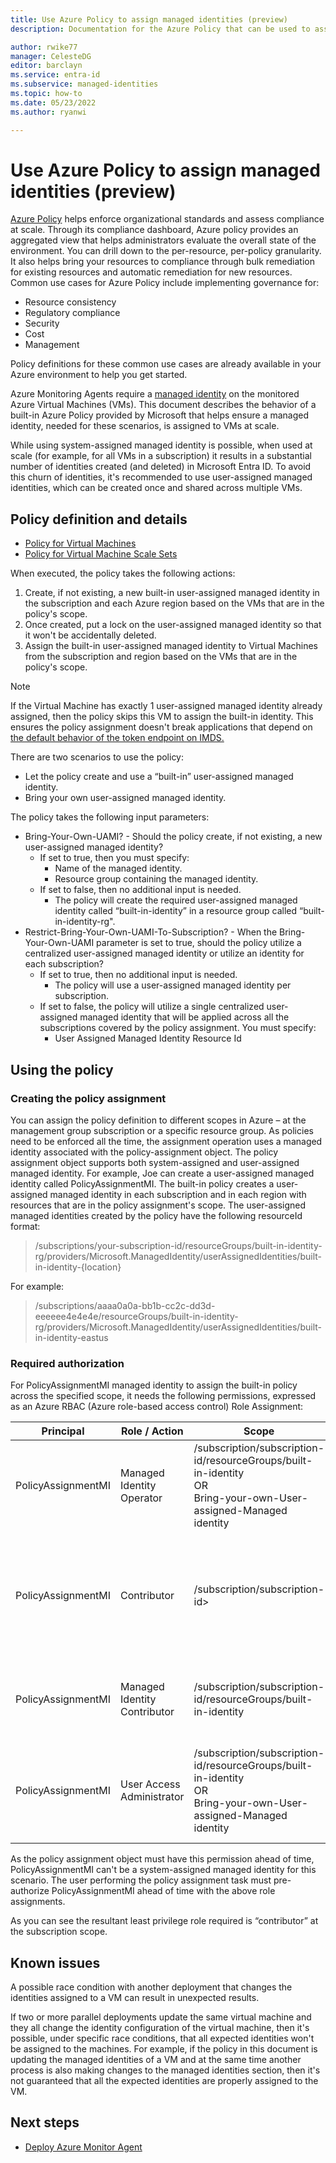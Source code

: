 ```yaml
---
title: Use Azure Policy to assign managed identities (preview)
description: Documentation for the Azure Policy that can be used to assign managed identities to Azure resources.

author: rwike77
manager: CelesteDG
editor: barclayn
ms.service: entra-id
ms.subservice: managed-identities
ms.topic: how-to
ms.date: 05/23/2022
ms.author: ryanwi

---
```


# Use Azure Policy to assign managed identities (preview)

[Azure Policy](/azure/governance/policy/overview) helps enforce organizational standards and assess compliance at scale. Through its compliance dashboard, Azure policy provides an aggregated view that helps administrators evaluate the overall state of the environment. You can drill down to the per-resource, per-policy granularity. It also helps bring your resources to compliance through bulk remediation for existing resources and automatic remediation for new resources. Common use cases for Azure Policy include implementing governance for:

- Resource consistency
- Regulatory compliance
- Security
- Cost
- Management

Policy definitions for these common use cases are already available in your Azure environment to help you get started.

Azure Monitoring Agents require a [managed identity](overview.md) on the monitored Azure Virtual Machines (VMs). This document describes the behavior of a built-in Azure Policy provided by Microsoft that helps ensure a managed identity, needed for these scenarios, is assigned to VMs at scale.

While using system-assigned managed identity is possible, when used at scale (for example, for all VMs in a subscription) it results in a substantial number of identities created (and deleted) in Microsoft Entra ID. To avoid this churn of identities, it's recommended to use user-assigned managed identities, which can be created once and shared across multiple VMs.

## Policy definition and details

- [Policy for Virtual Machines](https://portal.azure.com/#blade/Microsoft_Azure_Policy/PolicyDetailBlade/definitionId/%2Fproviders%2FMicrosoft.Authorization%2FpolicyDefinitions%2Fd367bd60-64ca-4364-98ea-276775bddd94)
- [Policy for Virtual Machine Scale Sets](https://portal.azure.com/#blade/Microsoft_Azure_Policy/PolicyDetailBlade/definitionId/%2Fproviders%2FMicrosoft.Authorization%2FpolicyDefinitions%2F516187d4-ef64-4a1b-ad6b-a7348502976c)

When executed, the policy takes the following actions:

1. Create, if not existing, a new built-in user-assigned managed identity in the subscription and each Azure region based on the VMs that are in the policy's scope.
2. Once created, put a lock on the user-assigned managed identity so that it won't be accidentally deleted.
3. Assign the built-in user-assigned managed identity to Virtual Machines from the subscription and region based on the VMs that are in the policy's scope.
> [!NOTE]
> If the Virtual Machine has exactly 1 user-assigned managed identity already assigned, then the policy skips this VM to assign the built-in identity. This ensures the policy assignment doesn't break applications that depend on [the default behavior of the token endpoint on IMDS.](managed-identities-faq.md#what-identity-will-imds-default-to-if-i-dont-specify-the-identity-in-the-request)

There are two scenarios to use the policy:

- Let the policy create and use a “built-in” user-assigned managed identity.
- Bring your own user-assigned managed identity.

The policy takes the following input parameters:

- Bring-Your-Own-UAMI? - Should the policy create, if not existing, a new user-assigned managed identity?
  - If set to true, then you must specify:
    - Name of the managed identity.
    - Resource group containing the managed identity.
  - If set to false, then no additional input is needed.
    - The policy will create the required user-assigned managed identity called “built-in-identity” in a resource group called “built-in-identity-rg".
- Restrict-Bring-Your-Own-UAMI-To-Subscription? - When the Bring-Your-Own-UAMI parameter is set to true, should the policy utilize a centralized user-assigned managed identity or utilize an identity for each subscription?
  - If set to true, then no additional input is needed.
    - The policy will use a user-assigned managed identity per subscription.
  - If set to false, the policy will utilize a single centralized user-assigned managed identity that will be applied across all the subscriptions covered by the policy assignment. You must specify:
    - User Assigned Managed Identity Resource Id

## Using the policy
### Creating the policy assignment

You can assign the policy definition to different scopes in Azure – at the management group subscription or a specific resource group. As policies need to be enforced all the time, the assignment operation uses a managed identity associated with the policy-assignment object. The policy assignment object supports both system-assigned and user-assigned managed identity.
For example, Joe can create a user-assigned managed identity called PolicyAssignmentMI. The built-in policy creates a user-assigned managed identity in each subscription and in each region with resources that are in the policy assignment's scope. The user-assigned managed identities created by the policy have the following resourceId format:

> /subscriptions/your-subscription-id/resourceGroups/built-in-identity-rg/providers/Microsoft.ManagedIdentity/userAssignedIdentities/built-in-identity-{location}

For example:
> /subscriptions/aaaa0a0a-bb1b-cc2c-dd3d-eeeeee4e4e4e/resourceGroups/built-in-identity-rg/providers/Microsoft.ManagedIdentity/userAssignedIdentities/built-in-identity-eastus

### Required authorization

For PolicyAssignmentMI managed identity to assign the built-in policy across the specified scope, it needs the following permissions, expressed as an Azure RBAC (Azure role-based access control) Role Assignment:

| Principal| Role / Action | Scope | Purpose |
|----|----|----------------|----|
|PolicyAssignmentMI |Managed Identity Operator | /subscription/subscription-id/resourceGroups/built-in-identity <br> OR <br>Bring-your-own-User-assigned-Managed identity |Required to assign the built-in identity to VMs.|
|PolicyAssignmentMI |Contributor | /subscription/subscription-id> |Required to create the resource-group that holds the built-in managed identity in the subscription.|
|PolicyAssignmentMI |Managed Identity Contributor | /subscription/subscription-id/resourceGroups/built-in-identity |Required to create a new user-assigned managed identity.|
|PolicyAssignmentMI |User Access Administrator | /subscription/subscription-id/resourceGroups/built-in-identity <br> OR <br>Bring-your-own-User-assigned-Managed identity |Required to set a lock on the user-assigned managed identity created by the policy.|

As the policy assignment object must have this permission ahead of time, PolicyAssignmentMI can't be a system-assigned managed identity for this scenario. The user performing the policy assignment task must pre-authorize PolicyAssignmentMI ahead of time with the above role assignments.

As you can see the resultant least privilege role required is “contributor” at the subscription scope.

## Known issues

A possible race condition with another deployment that changes the identities assigned to a VM can result in unexpected results.

If two or more parallel deployments update the same virtual machine and they all change the identity configuration of the virtual machine, then it's possible, under specific race conditions, that all expected identities won't be assigned to the machines.
For example, if the policy in this document is updating the managed identities of a VM and at the same time another process is also making changes to the managed identities section, then it's not guaranteed that all the expected identities are properly assigned to the VM.

## Next steps

- [Deploy Azure Monitor Agent](/azure/azure-monitor/agents/azure-monitor-agent-manage#use-azure-policy)
